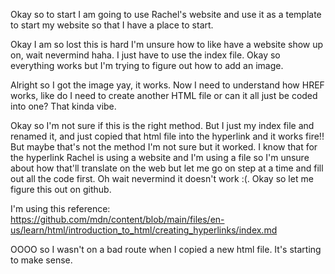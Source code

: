 Okay so to start I am going to use Rachel's website and use it as a template to start my website so that I have a place to start. 

Okay I am so lost this is hard I'm unsure how to like have a website show up on, wait nevermind haha. I just have to use the index file.
Okay so everything works but I'm trying to figure out how to add an image. 

Alright so I got the image yay, it works. Now I need to understand how HREF works, like do I need to create another HTML file or can it all just be coded into one? That kinda vibe. 

Okay so I'm not sure if this is the right method. But I just my index file and renamed it, and just copied that html file into the hyperlink and it works fire!! But maybe that's not the method I'm not sure but it worked. I know that for the hyperlink Rachel is using a website and I'm using a file so I'm unsure about how that'll translate on the web but let me go on step at a time and fill out all the code first. Oh wait nevermind it doesn't work :(. Okay so let me figure this out on github.

I'm using this reference: https://github.com/mdn/content/blob/main/files/en-us/learn/html/introduction_to_html/creating_hyperlinks/index.md

OOOO so I wasn't on a bad route when I copied a new html file. It's starting to make sense. 